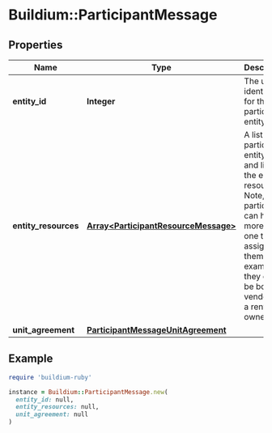 # Buildium::ParticipantMessage

## Properties

| Name | Type | Description | Notes |
| ---- | ---- | ----------- | ----- |
| **entity_id** | **Integer** | The unique identifier for the participant entity. | [optional] |
| **entity_resources** | [**Array&lt;ParticipantResourceMessage&gt;**](ParticipantResourceMessage.md) | A list of the participants entity types and links to the entity resource. Note, that a participant can have more than one type assigned to them. For example, they could be both a vendor and a rental owner. | [optional] |
| **unit_agreement** | [**ParticipantMessageUnitAgreement**](ParticipantMessageUnitAgreement.md) |  | [optional] |

## Example

```ruby
require 'buildium-ruby'

instance = Buildium::ParticipantMessage.new(
  entity_id: null,
  entity_resources: null,
  unit_agreement: null
)
```


